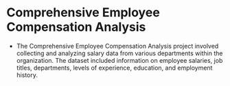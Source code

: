 # Comprehensive Employee Compensation Analysis
- The Comprehensive Employee Compensation Analysis project involved collecting and analyzing salary data from various departments within the organization. The dataset included information on employee salaries, job titles, departments, levels of experience, education, and employment history.
